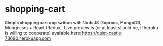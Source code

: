 # shopping-cart

Simple shopping cart app written with NodeJS (Express, MongoDB, Mongoose) + React (Redux). 
Live preview is (or at least should be, if heroku is willing to cooperate) available here: https://quiet-castle-73690.herokuapp.com

